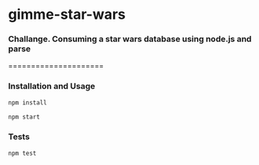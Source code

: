 # gimme-star-wars

<h3>Challange. Consuming a star wars database using node.js and parse</h3>
=====================

### Installation and Usage

```sh
npm install
```

```sh
npm start
```

### Tests

```sh
npm test
```
